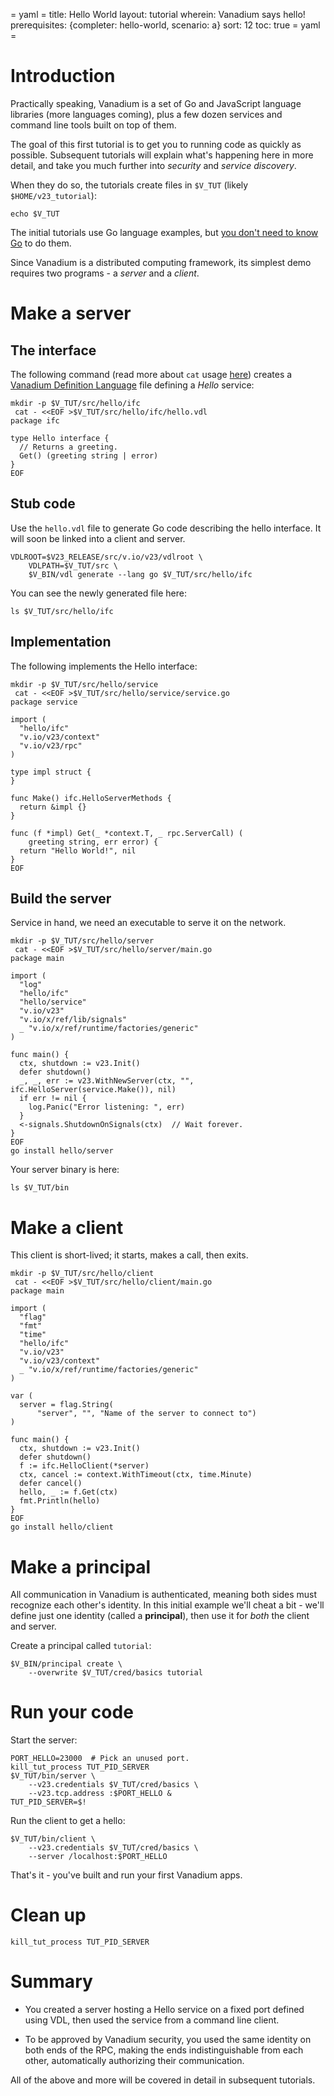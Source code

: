 = yaml =
title: Hello World
layout: tutorial
wherein: Vanadium says hello!
prerequisites: {completer: hello-world, scenario: a}
sort: 12
toc: true
= yaml =

# Introduction

Practically speaking, Vanadium is a set of Go and JavaScript language
libraries (more languages coming), plus a few dozen services and
command line tools built on top of them.

The goal of this first tutorial is to get you to running code
as quickly as possible.  Subsequent tutorials will explain what's
happening here in more detail, and take you much further into
_security_ and _service discovery_.

When they do so, the tutorials create files in `$V_TUT` (likely
`$HOME/v23_tutorial`):
<!-- @displayVTut @test -->
```
echo $V_TUT
```

The initial tutorials use Go language examples, but
[you don't need to know Go][faq-go] to do them.

Since Vanadium is a distributed computing framework, its simplest demo
requires two programs - a _server_ and a _client_.

# Make a server

## The interface

The following command (read more about `cat` usage [here][cat
command]) creates a [Vanadium Definition
Language][vanadium-definition-language] file defining a _Hello_
service:

<!-- @defineService @test @completer -->
```
mkdir -p $V_TUT/src/hello/ifc
 cat - <<EOF >$V_TUT/src/hello/ifc/hello.vdl
package ifc

type Hello interface {
  // Returns a greeting.
  Get() (greeting string | error)
}
EOF
```

## Stub code

Use the `hello.vdl` file to generate Go code describing the hello
interface.  It will soon be linked into a client and server.

<!-- @compileInterface @test @completer -->
```
VDLROOT=$V23_RELEASE/src/v.io/v23/vdlroot \
    VDLPATH=$V_TUT/src \
    $V_BIN/vdl generate --lang go $V_TUT/src/hello/ifc
```

You can see the newly generated file here:
<!-- @compileInterface @test -->
```
ls $V_TUT/src/hello/ifc
```

## Implementation

The following implements the Hello interface:

<!-- @serviceImpl @test @completer -->
```
mkdir -p $V_TUT/src/hello/service
 cat - <<EOF >$V_TUT/src/hello/service/service.go
package service

import (
  "hello/ifc"
  "v.io/v23/context"
  "v.io/v23/rpc"
)

type impl struct {
}

func Make() ifc.HelloServerMethods {
  return &impl {}
}

func (f *impl) Get(_ *context.T, _ rpc.ServerCall) (
    greeting string, err error) {
  return "Hello World!", nil
}
EOF
```

## Build the server

Service in hand, we need an executable to serve it on the network.

<!-- @server @test @completer -->
```
mkdir -p $V_TUT/src/hello/server
 cat - <<EOF >$V_TUT/src/hello/server/main.go
package main

import (
  "log"
  "hello/ifc"
  "hello/service"
  "v.io/v23"
  "v.io/x/ref/lib/signals"
  _ "v.io/x/ref/runtime/factories/generic"
)

func main() {
  ctx, shutdown := v23.Init()
  defer shutdown()
  _, _, err := v23.WithNewServer(ctx, "", ifc.HelloServer(service.Make()), nil)
  if err != nil {
    log.Panic("Error listening: ", err)
  }
  <-signals.ShutdownOnSignals(ctx)  // Wait forever.
}
EOF
go install hello/server
```

Your server binary is here:
<!-- @checkTheBinary @test -->
```
ls $V_TUT/bin
```


# Make a client

This client is short-lived; it starts, makes a call, then exits.

<!-- @client @test @completer -->
```
mkdir -p $V_TUT/src/hello/client
 cat - <<EOF >$V_TUT/src/hello/client/main.go
package main

import (
  "flag"
  "fmt"
  "time"
  "hello/ifc"
  "v.io/v23"
  "v.io/v23/context"
  _ "v.io/x/ref/runtime/factories/generic"
)

var (
  server = flag.String(
      "server", "", "Name of the server to connect to")
)

func main() {
  ctx, shutdown := v23.Init()
  defer shutdown()
  f := ifc.HelloClient(*server)
  ctx, cancel := context.WithTimeout(ctx, time.Minute)
  defer cancel()
  hello, _ := f.Get(ctx)
  fmt.Println(hello)
}
EOF
go install hello/client
```

# Make a principal

All communication in Vanadium is authenticated, meaning both sides
must recognize each other's identity.  In this initial example we'll
cheat a bit - we'll define just one identity (called a __principal__),
then use it for _both_ the client and server.

Create a principal called `tutorial`:

<!-- @principalTutorial @test -->
```
$V_BIN/principal create \
    --overwrite $V_TUT/cred/basics tutorial
```

# Run your code

Start the server:

<!-- @runServerAsPrincipal @test @sleep -->
```
PORT_HELLO=23000  # Pick an unused port.
kill_tut_process TUT_PID_SERVER
$V_TUT/bin/server \
    --v23.credentials $V_TUT/cred/basics \
    --v23.tcp.address :$PORT_HELLO &
TUT_PID_SERVER=$!
```

Run the client to get a hello:

<!-- @runClientAsPrincipal @test -->
```
$V_TUT/bin/client \
    --v23.credentials $V_TUT/cred/basics \
    --server /localhost:$PORT_HELLO
```

That's it - you've built and run your first Vanadium apps.

# Clean up

<!-- @killServer @test -->
```
kill_tut_process TUT_PID_SERVER
```


# Summary

* You created a server hosting a Hello service on a fixed port defined
  using VDL, then used the service from a command line client.

* To be approved by Vanadium security, you used the same identity on
  both ends of the RPC, making the ends indistinguishable from each
  other, automatically authorizing their communication.

All of the above and more will be covered in detail in subsequent
tutorials.

[install]: /installation/
[default-auth]: /vanadium-website/build/security/principals-and-blessings.html#default-authorization-policy
[vanadium-definition-language]: /glossary.html#vanadium-definition-language-vdl-
[mount table tutorial]: /vanadium-website/build/naming/mount-table.html
[suffix tutorial]: /vanadium-website/build/naming/suffix.html
[principal]: /glossary.html#principal
[concepts-security]: /concepts/security.html
[vrpc]: /glossary.html#vrpc
[cat command]: /vanadium-website/build/faq.html#where-is-the-source-code-
[faq-go]: /vanadium-website/build/faq.html#do-i-need-to-know-go-
